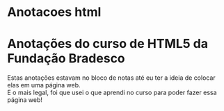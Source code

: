 # Anotacoes html
<h1>Anotações do curso de HTML5 da Fundação Bradesco</h1> 
<p>Estas anotações estavam no bloco de notas até eu ter a ideia de colocar elas em uma página web.</br>
E o mais legal, foi que usei o que aprendi no curso para poder fazer essa página web!</p>
